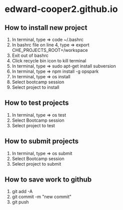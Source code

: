 # edward-cooper2.github.io

## How to install new project
1) In terminal, type => code ~/.bashrc
2) In bashrc file on line 4, type => export CHE_PROJECTS_ROOT=/workspace
3) Exit out of bashrc
4) Click recycle bin icon to kill terminal
5) In terminal, type => sudo apt-get install subversion
6) In terminal, type => npm install -g opspark
7) In terminal, type => os install
8) Select bootcamp session
9) Select project to install

## How to test projects
1) In terminal, type => os test
2) Select Bootcamp session
3) Select project to test

## How to submit projects
1) In terminal, type => os submit
2) Select Bootcamp session
3) Select project to submit

## How to save work to github
1) git add -A
2) git commit -m "new commit"
3) git push
